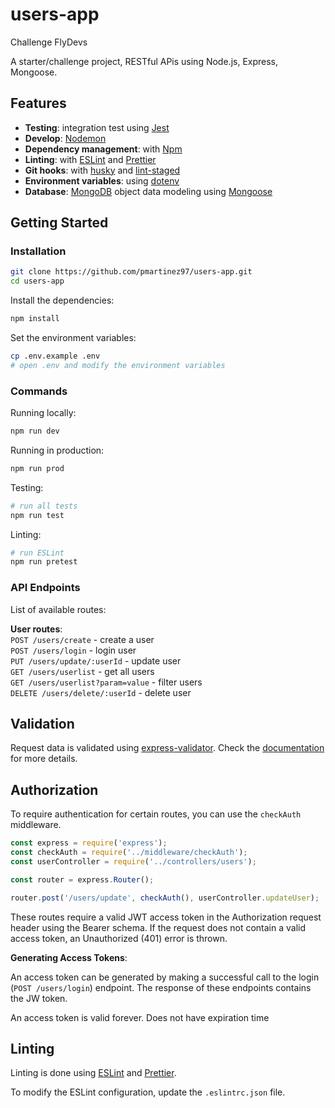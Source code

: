 # users-app
Challenge FlyDevs

A starter/challenge project, 
RESTful APis using Node.js, Express, Mongoose.

## Features
- **Testing**: integration test using [Jest](https://jestjs.io)
- **Develop**: [Nodemon](https://nodemon.io/)
- **Dependency management**: with [Npm](https://docs.npmjs.com/about-npm/)
- **Linting**: with [ESLint](https://eslint.org) and [Prettier](https://prettier.io)
- **Git hooks**: with [husky](https://github.com/typicode/husky) and [lint-staged](https://github.com/okonet/lint-staged)
- **Environment variables**: using [dotenv](https://github.com/motdotla/dotenv)
- **Database**: [MongoDB](https://www.mongodb.com) object data modeling using [Mongoose](https://mongoosejs.com)

## Getting Started
### Installation

```bash
git clone https://github.com/pmartinez97/users-app.git
cd users-app
```

Install the dependencies:

```bash
npm install
```

Set the environment variables:
```bash
cp .env.example .env
# open .env and modify the environment variables
```

### Commands

Running locally:

```bash
npm run dev
```

Running in production:

```bash
npm run prod
```

Testing:

```bash
# run all tests
npm run test
```

Linting:

```bash
# run ESLint
npm run pretest
```

### API Endpoints

List of available routes:

**User routes**:\
`POST /users/create` - create a user\
`POST /users/login` - login user\
`PUT /users/update/:userId` - update user\
`GET /users/userlist` - get all users\
`GET /users/userlist?param=value` - filter users\
`DELETE /users/delete/:userId` - delete user

## Validation

Request data is validated using [express-validator](https://express-validator.github.io). Check the [documentation](https://express-validator.github.io/docs/index.html) for more details.

## Authorization

To require authentication for certain routes, you can use the `checkAuth` middleware.

```javascript
const express = require('express');
const checkAuth = require('../middleware/checkAuth');
const userController = require('../controllers/users');

const router = express.Router();

router.post('/users/update', checkAuth(), userController.updateUser);
```

These routes require a valid JWT access token in the Authorization request header using the Bearer schema. If the request does not contain a valid access token, an Unauthorized (401) error is thrown.

**Generating Access Tokens**:

An access token can be generated by making a successful call to the login (`POST /users/login`) endpoint. The response of these endpoints contains the JW token.

An access token is valid forever. Does not have expiration time

## Linting

Linting is done using [ESLint](https://eslint.org/) and [Prettier](https://prettier.io).

To modify the ESLint configuration, update the `.eslintrc.json` file.